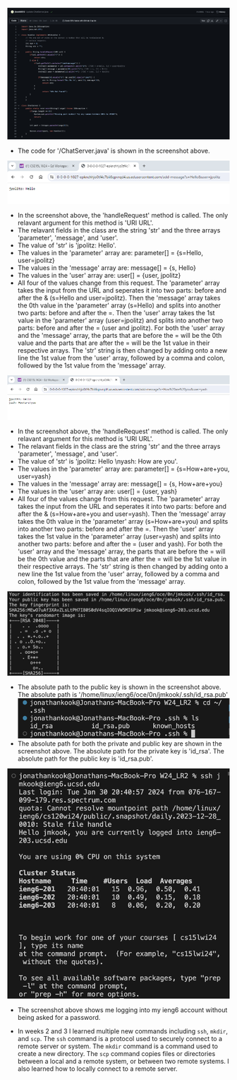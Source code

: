 ![Image](LR2_ChatServer.png)
* The code for '/ChatServer.java' is shown in the screenshot above.

![Image](W24_LR2_P2.png)
* In the screenshot above, the 'handleRequest' method is called. The only relavant argument for this method is 'URI URL'.
* The relavant fields in the class are the string 'str' and the three arrays 'parameter', 'message', and 'user'.
* The value of 'str' is 'jpolitz: Hello'.
* The values in the 'parameter' array are: parameter[] = {s=Hello, user=jpolitz}
* The values in the 'message' array are: message[] = {s, Hello}
* The values in the 'user' array are: user[] = {user, jpolitz}
* All four of the values change from this request. The 'parameter' array takes the input from the URL and seperates it into two parts: before and after the & (s=Hello and user=jpolitz). Then the 'message' array takes the 0th value in the 'parameter' array (s=Hello) and splits into another two parts: before and after the =. Then the 'user' array takes the 1st value in the 'parameter' array (user=jpolitz) and splits into another two parts: before and after the = (user and jpolitz). For both the 'user' array and the 'message' array, the parts that are before the = will be the 0th value and the parts that are after the = will be the 1st value in their respective arrays. The 'str' string is then changed by adding onto a new line the 1st value from the 'user' array, followed by a comma and colon, followed by the 1st value from the 'message' array.

![Image](W24_LR2_P3.png)
* In the screenshot above, the 'handleRequest' method is called. The only relavant argument for this method is 'URI URL'.
* The relavant fields in the class are the string 'str' and the three arrays 'parameter', 'message', and 'user'.
* The value of 'str' is 'jpolitz: Hello \nyash: How are you'.
* The values in the 'parameter' array are: parameter[] = {s=How+are+you, user=yash}
* The values in the 'message' array are: message[] = {s, How+are+you}
* The values in the 'user' array are: user[] = {user, yash}
* All four of the values change from this request. The 'parameter' array takes the input from the URL and seperates it into two parts: before and after the & (s=How+are+you and user=yash). Then the 'message' array takes the 0th value in the 'parameter' array (s=How+are+you) and splits into another two parts: before and after the =. Then the 'user' array takes the 1st value in the 'parameter' array (user=yash) and splits into another two parts: before and after the = (user and yash). For both the 'user' array and the 'message' array, the parts that are before the = will be the 0th value and the parts that are after the = will be the 1st value in their respective arrays. The 'str' string is then changed by adding onto a new line the 1st value from the 'user' array, followed by a comma and colon, followed by the 1st value from the 'message' array.

![Image](W24_LR2_P4.png)
* The absolute path to the public key is shown in the screenshot above. The absolute path is '/home/linux/ieng6/oce/0n/jmkook/.ssh/id_rsa.pub'
![Image](LR2_P2_1.png)
* The absolute path for both the private and public key are shown in the screenshot above. The absolute path for the private key is 'id_rsa'. The absolute path for the public key is 'id_rsa.pub'.

![Image](LR2_P2_2.png)
* The screenshot above shows me logging into my ieng6 account without being asked for a password.

* In weeks 2 and 3 I learned multiple new commands including `ssh`, `mkdir`, and `scp`. The `ssh` command is a protocol used to securely connect to a remote server or system. The `mkdir` command is a command used to create a new directory. The `scp` command copies files or directories between a local and a remote system, or between two remote systems. I also learned how to locally connect to a remote server.
